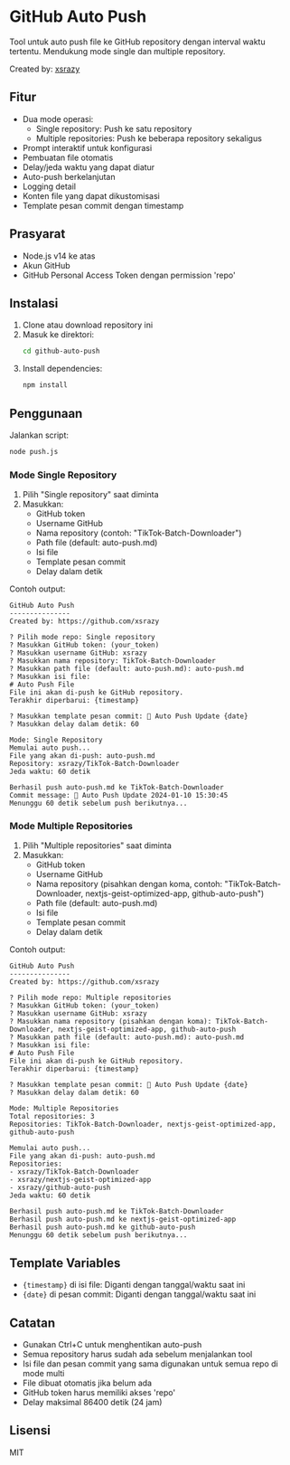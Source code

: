 # GitHub Auto Push

Tool untuk auto push file ke GitHub repository dengan interval waktu tertentu. Mendukung mode single dan multiple repository.

Created by: [xsrazy](https://github.com/xsrazy)

## Fitur

- Dua mode operasi:
  - Single repository: Push ke satu repository
  - Multiple repositories: Push ke beberapa repository sekaligus
- Prompt interaktif untuk konfigurasi
- Pembuatan file otomatis
- Delay/jeda waktu yang dapat diatur
- Auto-push berkelanjutan
- Logging detail
- Konten file yang dapat dikustomisasi
- Template pesan commit dengan timestamp

## Prasyarat

- Node.js v14 ke atas
- Akun GitHub
- GitHub Personal Access Token dengan permission 'repo'

## Instalasi

1. Clone atau download repository ini
2. Masuk ke direktori:
   ```bash
   cd github-auto-push
   ```
3. Install dependencies:
   ```bash
   npm install
   ```

## Penggunaan

Jalankan script:
```bash
node push.js
```

### Mode Single Repository

1. Pilih "Single repository" saat diminta
2. Masukkan:
   - GitHub token
   - Username GitHub
   - Nama repository (contoh: "TikTok-Batch-Downloader")
   - Path file (default: auto-push.md)
   - Isi file
   - Template pesan commit
   - Delay dalam detik

Contoh output:
```
GitHub Auto Push
---------------
Created by: https://github.com/xsrazy

? Pilih mode repo: Single repository
? Masukkan GitHub token: (your_token)
? Masukkan username GitHub: xsrazy
? Masukkan nama repository: TikTok-Batch-Downloader
? Masukkan path file (default: auto-push.md): auto-push.md
? Masukkan isi file:
# Auto Push File
File ini akan di-push ke GitHub repository.
Terakhir diperbarui: {timestamp}

? Masukkan template pesan commit: 🤖 Auto Push Update {date}
? Masukkan delay dalam detik: 60

Mode: Single Repository
Memulai auto push...
File yang akan di-push: auto-push.md
Repository: xsrazy/TikTok-Batch-Downloader
Jeda waktu: 60 detik

Berhasil push auto-push.md ke TikTok-Batch-Downloader
Commit message: 🤖 Auto Push Update 2024-01-10 15:30:45
Menunggu 60 detik sebelum push berikutnya...
```

### Mode Multiple Repositories

1. Pilih "Multiple repositories" saat diminta
2. Masukkan:
   - GitHub token
   - Username GitHub
   - Nama repository (pisahkan dengan koma, contoh: "TikTok-Batch-Downloader, nextjs-geist-optimized-app, github-auto-push")
   - Path file (default: auto-push.md)
   - Isi file
   - Template pesan commit
   - Delay dalam detik

Contoh output:
```
GitHub Auto Push
---------------
Created by: https://github.com/xsrazy

? Pilih mode repo: Multiple repositories
? Masukkan GitHub token: (your_token)
? Masukkan username GitHub: xsrazy
? Masukkan nama repository (pisahkan dengan koma): TikTok-Batch-Downloader, nextjs-geist-optimized-app, github-auto-push
? Masukkan path file (default: auto-push.md): auto-push.md
? Masukkan isi file:
# Auto Push File
File ini akan di-push ke GitHub repository.
Terakhir diperbarui: {timestamp}

? Masukkan template pesan commit: 🤖 Auto Push Update {date}
? Masukkan delay dalam detik: 60

Mode: Multiple Repositories
Total repositories: 3
Repositories: TikTok-Batch-Downloader, nextjs-geist-optimized-app, github-auto-push

Memulai auto push...
File yang akan di-push: auto-push.md
Repositories:
- xsrazy/TikTok-Batch-Downloader
- xsrazy/nextjs-geist-optimized-app
- xsrazy/github-auto-push
Jeda waktu: 60 detik

Berhasil push auto-push.md ke TikTok-Batch-Downloader
Berhasil push auto-push.md ke nextjs-geist-optimized-app
Berhasil push auto-push.md ke github-auto-push
Menunggu 60 detik sebelum push berikutnya...
```

## Template Variables

- `{timestamp}` di isi file: Diganti dengan tanggal/waktu saat ini
- `{date}` di pesan commit: Diganti dengan tanggal/waktu saat ini

## Catatan

- Gunakan Ctrl+C untuk menghentikan auto-push
- Semua repository harus sudah ada sebelum menjalankan tool
- Isi file dan pesan commit yang sama digunakan untuk semua repo di mode multi
- File dibuat otomatis jika belum ada
- GitHub token harus memiliki akses 'repo'
- Delay maksimal 86400 detik (24 jam)

## Lisensi

MIT
